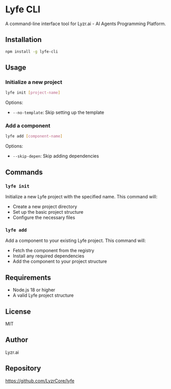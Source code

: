 # Lyfe CLI

A command-line interface tool for Lyzr.ai - AI Agents Programming Platform.

## Installation

```bash
npm install -g lyfe-cli
```

## Usage

### Initialize a new project

```bash
lyfe init [project-name]
```

Options:

- `--no-template`: Skip setting up the template

### Add a component

```bash
lyfe add [component-name]
```

Options:

- `--skip-depen`: Skip adding dependencies

## Commands

### `lyfe init`

Initialize a new Lyfe project with the specified name. This command will:

- Create a new project directory
- Set up the basic project structure
- Configure the necessary files

### `lyfe add`

Add a component to your existing Lyfe project. This command will:

- Fetch the component from the registry
- Install any required dependencies
- Add the component to your project structure

## Requirements

- Node.js 18 or higher
- A valid Lyfe project structure

## License

MIT

## Author

Lyzr.ai

## Repository

https://github.com/LyzrCore/lyfe
